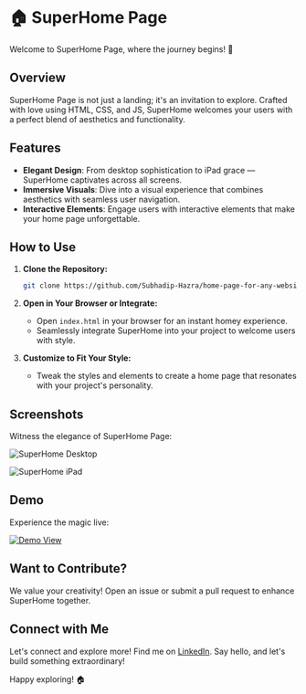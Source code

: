 # 🏠 SuperHome Page

Welcome to SuperHome Page, where the journey begins! 🚀

## Overview

SuperHome Page is not just a landing; it's an invitation to explore. Crafted with love using HTML, CSS, and JS, SuperHome welcomes your users with a perfect blend of aesthetics and functionality.

## Features

- **Elegant Design**: From desktop sophistication to iPad grace — SuperHome captivates across all screens.
- **Immersive Visuals**: Dive into a visual experience that combines aesthetics with seamless user navigation.
- **Interactive Elements**: Engage users with interactive elements that make your home page unforgettable.

## How to Use

1. **Clone the Repository:**
   ```bash
   git clone https://github.com/Subhadip-Hazra/home-page-for-any-websites.git
   ```

2. **Open in Your Browser or Integrate:**
   - Open `index.html` in your browser for an instant homey experience.
   - Seamlessly integrate SuperHome into your project to welcome users with style.

3. **Customize to Fit Your Style:**
   - Tweak the styles and elements to create a home page that resonates with your project's personality.

## Screenshots

Witness the elegance of SuperHome Page:

![SuperHome Desktop](https://github.com/Subhadip-Hazra/home-page-for-any-websites/blob/main/Screenshot%20(2492).png)

![SuperHome iPad](https://github.com/Subhadip-Hazra/home-page-for-any-websites/blob/main/Screenshot%20(2493).png)

## Demo

Experience the magic live:

[![Demo View](https://img.shields.io/badge/Demo-Explore%20Now-brightgreen)](https://subhadip-hazra.github.io/home-page-for-any-websites/index.html)

## Want to Contribute?

We value your creativity! Open an issue or submit a pull request to enhance SuperHome together.

## Connect with Me

Let's connect and explore more! Find me on [LinkedIn](https://www.linkedin.com/in/subhadiphazra). Say hello, and let's build something extraordinary!

Happy exploring! 🏠
